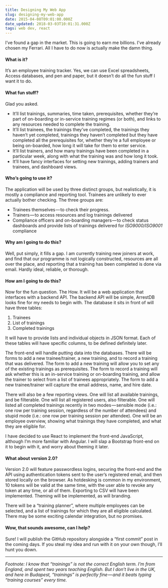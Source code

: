 ```yaml
---
title: Designing My Web App
slug: designing-my-web-app
date: 2015-04-08T09:01:00.000Z
date_updated: 2018-03-03T10:01:31.000Z
tags: web dev, react
---
```


I’ve found a gap in the market. This is going to earn me billions. I’ve already chosen my Ferrari. All I have to do now is actually make the damn thing.

#### What is it?

It’s an employee training tracker. Yes, we can use Excel spreadsheets, Access databases, and pen and paper, but it doesn’t do all the fun stuff I want it to do.

#### What fun stuff?

Glad you asked.

- It’ll list trainings, summaries, time taken, prerequisites, whether they’re part of on-boarding or in-service training regimes (or both), and links to any resources needed to complete the training.
- It’ll list trainees, the trainings they’ve completed, the trainings they haven’t yet completed, trainings they haven’t completed but they have completed all the prerequisites for, whether they’re a full employee or being on-boarded, how long it will take for them to enter service.
- It’ll list trainers, and how many trainings have been completed in a particular week, along with what the training was and how long it took.
- It’ll have fancy interfaces for setting new trainings, adding trainers and trainees, and dashboard views.

#### Who’s going to use it?

The application will be used by three distinct groups, but realistically, it is mostly a compliance and reporting tool. Trainees are unlikely to ever actually bother checking. The three groups are:

- Trainees themselves — to check their progress.
- Trainers — to access resources and log trainings delivered
- Compliance officers and on-boarding managers — to check status dashboards and provide lists of trainings delivered for _ISO9000/ISO9001_ compliance

#### Why am I going to do this?

Well, put simply, it fills a gap. I am currently training new joiners at work, and find that our programme is not logically constructed, resources are all over the place, and reporting that a training has been completed is done via email. Hardly ideal, reliable, or thorough.

#### How am I going to do this?

Now for the fun question. The How. It will be a web application that interfaces with a backend API. The backend API will be simple, ArrestDB looks fine for my needs to begin with. The database it sits in front of will have three tables:

1. Trainees
2. List of trainings
3. Completed trainings

It will have to provide lists and individual objects in JSON format. Each of these tables will have specific columns, to be defined definitely later.

The front-end will handle putting data into the databases. There will be forms to add a new trainee/trainer, a new training, and to record a training that was delivered. The form to add a new training will allow you to set any of the existing trainings as prerequisites. The form to record a training will ask whether this is an in-service training or on-boarding training, and allow the trainer to select from a list of trainees appropriately. The form to add a new trainee/trainer will capture the email address, name, and hire date.

There will also be a few reporting views. One will list all available trainings, and be filterable. One will list all registered users, also filterable. One will listed all completed trainings recently in two modes — sensible mode (i.e.: one row per training session, regardless of the number of attendees) and stupid mode (i.e.: one row per training session per attendee). One will be an employee overview, showing what trainings they have completed, and what they are eligible for.

I have decided to use React to implement the front-end JavaScript, although I’m more familiar with Angular. I will slap a Bootstrap front-end on it to begin with it, and worry about theming it later.

#### What about version 2.0?

Version 2.0 will feature passwordless logins, securing the front-end and the API using authentication tokens sent to the user’s registered email, and then stored locally on the browser. As hotdesking is common in my environment, 10 tokens will be valid at the same time, with the user able to revoke any token at any time, or all of them. Exporting to CSV will have been implemented. Theming will be implemented, as will branding.

There will be a “training planner”, where multiple employees can be selected, and a list of trainings for which they are all eligible calculated. There may be some exciting calendar integration, but no promises.

#### Wow, that sounds awesome, can I help?

Sure! I will publish the GitHub repository alongside a “first commit” post in the coming days. If you steal my idea and run with it on your own though, I’ll hunt you down.

---

_Footnote: I know that “trainings” is not the correct English term. I’m from England, and spent two years teaching English. But I don’t live in the UK, and here in Budapest, “trainings” is perfectly fine — and it beats typing “training courses” every time._
